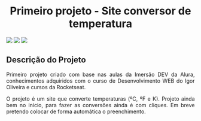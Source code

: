 <h1 align="center"> Primeiro projeto - Site conversor de temperatura  </h1>

<img src="https://img.shields.io/github/license/paulorsoares/site-conversor-temp?style=plastic"> 
<img src="https://img.shields.io/github/followers/paulorsoares?style=social">
<img src="https://img.shields.io/twitter/follow/p_rsoares?style=social">

## Descrição do Projeto
<p align="justify"> Primeiro projeto criado com base nas aulas da Imersão DEV da Alura, conhecimentos adquiridos com o curso de Desenvolvimento WEB do Igor Oliveira e cursos da Rocketseat.</p>
<p align="justify"> O projeto é um site que converte temperaturas (ºC, ºF e K). Projeto ainda bem no inicio, para fazer as conversões ainda é com cliques. Em breve pretendo colocar de forma automática o preenchimento. </p>
